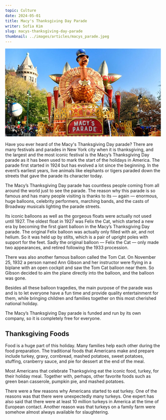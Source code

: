 ```yaml
---
topic: Culture
date: 2024-05-01
title: Macy's Thanksgiving Day Parade
writer: Sofia Kim
slug: macys-thanksgiving-day-parade
thumbnail: ../images/articles/macys_parade.jpeg
---
```

![parade](../images/articles/macys_parade.jpeg)

Have you ever heard of the Macy's Thanksgiving Day parade? There are many festivals and parades in New York city when it is thanksgiving, and the largest and the most iconic festival is the Macy’s Thanksgiving Day parade as it has been used to mark the start of the holidays in America. The parade first started in 1924 but has evolved a lot since the beginning. In the event’s earliest years, live animals like elephants or tigers paraded down the streets that gave the parade its character today. 

The Macy’s Thanksgiving Day parade has countless people coming from all around the world just to see the parade. The reason why this parade is so famous and has many people visiting is thanks to its — again — enormous, huge balloons, celebrity performers, marching bands, and the casts of Broadway musicals lighting the parade streets.

Its iconic balloons as well as the gorgeous floats were actually not used until 1927.  The oldest float in 1927 was Felix the Cat, which started a new era by becoming the first giant balloon in the Macy’s Thanksgiving Day parade. The original Felix balloon was actually only filled with air, and not helium. So it was held up by stilts, which is a pair of upright poles with support for the feet. Sadly the original balloon — Felix the Cat — only made two appearances, and retired following the 1933 procession. 

There was also another famous balloon called the Tom Cat. On November 25, 1932 a person named Ann Gibson and her instructor were flying in a biplane with an open cockpit and saw the Tom Cat balloon near them. So Gibson decided to aim the plane directly into the balloon, and the balloon was gone.

Besides all these balloon tragedies, the main purpose of the parade was and is to let everyone have a fun time and provide quality entertainment for them, while bringing children and families together on this most cherished national holiday. 

The Macy’s Thanksgiving Day parade is funded and run by its own company, so it is completely free for everyone.


## Thanksgiving Foods
Food is a huge part of this holiday. Many families help each other during the food preparation. The traditional foods that Americans make and prepare include turkey, gravy, cornbread, mashed potatoes, sweet potatoes, stuffing, cranberry sauce, and pie for dessert at the end of the meal.

Most Americans that celebrate Thanksgiving eat the iconic food, turkey, for their holiday meal. Together with, perhaps, other favorite foods such as green bean casserole, pumpkin pie, and mashed potatoes.

There were a few reasons why Americans started to eat turkey. One of the reasons was that there were unexpectedly many turkeys. One expert has also said that there were at least 10 million turkeys in America at the time of European contact. Another reason was that turkeys on a family farm were somehow almost always available for slaughtering.


